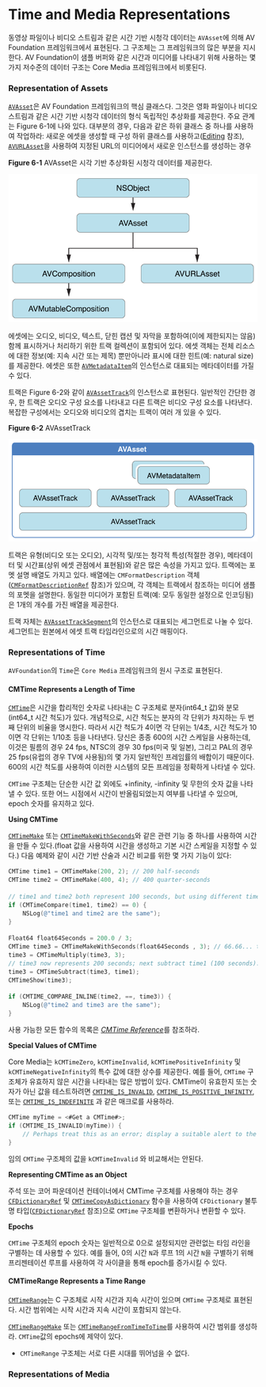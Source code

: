# Time and Media Representations

동영상 파일이나 비디오 스트림과 같은 시간 기반 시청각 데이터는 `AVAsset`에 의해 AV Foundation 프레임워크에서 표현된다. 그 구조체는 그 프레임워크의 많은 부분을 지시한다. AV Foundation이 샘플 버퍼와 같은 시간과 미디어를 나타내기 위해 사용하는 몇 가지 저수준의 데이터 구조는 Core Media 프레임워크에서 비롯된다.

### Representation of Assets

[`AVAsset`](https://developer.apple.com/documentation/avfoundation/avasset)은 AV Foundation 프레임워크의 핵심 클래스다. 그것은 영화 파일이나 비디오 스트림과 같은 시간 기반 시청각 데이터의 형식 독립적인 추상화를 제공한다. 주요 관계는 Figure 6-1에 나와 있다. 대부분의 경우, 다음과 같은 하위 클래스 중 하나를 사용하여 작업하라: 새로운 에셋을 생성할 때 구성 하위 클래스를 사용하고\([Editing](https://developer.apple.com/library/archive/documentation/AudioVideo/Conceptual/AVFoundationPG/Articles/00_Introduction.html#//apple_ref/doc/uid/TP40010188-CH1-SW1) 참조\), [`AVURLAsset`](https://developer.apple.com/documentation/avfoundation/avurlasset)을 사용하여 지정된 URL의 미디어에서 새로운 인스턴스를 생성하는 경우

**Figure 6-1** AVAsset은 시각 기반 추상화된 시청각 데이터를 제공한다.

![](../.gitbook/assets/avassethierarchy_2x.png)

에셋에는 오디오, 비디오, 텍스트, 닫힌 캡션 및 자막을 포함하여\(이에 제한되지는 않음\) 함께 표시하거나 처리하기 위한 트랙 컬렉션이 포함되어 있다. 에셋 객체는 전체 리소스에 대한 정보\(예: 지속 시간 또는 제목\) 뿐만아니라 표시에 대한 힌트\(예: natural size\)를 제공한다. 에셋은 또한 [`AVMetadataItem`](https://developer.apple.com/documentation/avfoundation/avmetadataitem)의 인스턴스로 대표되는 메타데이터를 가질 수 있다.

트랙은 Figure 6-2와 같이 [`AVAssetTrack`](https://developer.apple.com/documentation/avfoundation/avassettrack)의 인스턴스로 표현된다. 일반적인 간단한 경우, 한 트랙은 오디오 구성 요소를 나타내고 다른 트랙은 비디오 구성 요소를 나타낸다. 복잡한 구성에서는 오디오와 비디오의 겹치는 트랙이 여러 개 있을 수 있다.

**Figure 6-2**  AVAssetTrack

![](../.gitbook/assets/avassetandtracks_2x.png)

트랙은 유형\(비디오 또는 오디오\), 시각적 및/또는 청각적 특성\(적절한 경우\), 메타데이터 및 시간표\(상위 에셋 관점에서 표현됨\)와 같은 많은 속성을 가지고 있다. 트랙에는 포멧 설명 배열도 가지고 있다. 배열에는 `CMFormatDescription` 객체\([`CMFormatDescriptionRef`](https://developer.apple.com/documentation/coremedia/cmformatdescriptionref) 참조\)가 있으며, 각 객체는 트랙에서 참조하는 미디어 샘플의 포멧을 설명한다. 동일한 미디어가 포함된 트랙\(예: 모두 동일한 설정으로 인코딩됨\)은 1개의 개수를 가진 배열을 제공한다.

트랙 자체는 [`AVAssetTrackSegment`](https://developer.apple.com/documentation/avfoundation/avassettracksegment)의 인스턴스로 대표되는 세그먼트로 나눌 수 있다. 세그먼트는 원본에서 에셋 트랙 타임라인으로의 시간 매핑이다.

### Representations of Time

`AVFoundation`의 `Time`은 `Core Media` 프레임워크의 원시 구조로 표현된다.

#### CMTime Represents a Length of Time

[`CMTime`](https://developer.apple.com/documentation/coremedia/cmtime)은 시간을 합리적인 숫자로 나타내는 C 구조체로 분자\(int64\_t 값\)와 분모\(int64\_t 시간 척도\)가 있다. 개념적으로, 시간 척도는 분자의 각 단위가 차지하는 두 번째 단위의 비율을 명시한다. 따라서 시간 척도가 4이면 각 단위는 1/4초, 시간 척도가 10이면 각 단위는 1/10초 등을 나타낸다. 당신은 종종 600의 시간 스케일을 사용하는데, 이것은 필름의 경우 24 fps, NTSC의 경우 30 fps\(미국 및 일본\), 그리고 PAL의 경우 25 fps\(유럽의 경우 TV에 사용됨\)의 몇 가지 일반적인 프레임률의 배합이기 때문이다. 600의 시간 척도를 사용하여 이러한 시스템의 모든 프레임을 정확하게 나타낼 수 있다.

`CMTime` 구조체는 단순한 시간 값 외에도 +infinity, -infinity 및 무한의 숫자 값을 나타낼 수 있다. 또한 어느 시점에서 시간이 반올림되었는지 여부를 나타낼 수 있으며,  epoch 숫자를 유지하고 있다.

**Using CMTime**

[`CMTimeMake`](https://developer.apple.com/documentation/coremedia/1400785-cmtimemake) 또는 [`CMTimeMakeWithSeconds`](https://developer.apple.com/documentation/coremedia/1400797-cmtimemakewithseconds)와 같은 관련 기능 중 하나를 사용하여 시간을 만들 수 있다.\(float 값을 사용하여 시간을 생성하고 기본 시간 스케일을 지정할 수 있다.\) 다음 예제와 같이 시간 기반 산술과 시간 비교를 위한 몇 가지 기능이 있다:

```objectivec
CMTime time1 = CMTimeMake(200, 2); // 200 half-seconds
CMTime time2 = CMTimeMake(400, 4); // 400 quarter-seconds
 
// time1 and time2 both represent 100 seconds, but using different timescales.
if (CMTimeCompare(time1, time2) == 0) {
    NSLog(@"time1 and time2 are the same");
}
 
Float64 float64Seconds = 200.0 / 3;
CMTime time3 = CMTimeMakeWithSeconds(float64Seconds , 3); // 66.66... third-seconds
time3 = CMTimeMultiply(time3, 3);
// time3 now represents 200 seconds; next subtract time1 (100 seconds).
time3 = CMTimeSubtract(time3, time1);
CMTimeShow(time3);
 
if (CMTIME_COMPARE_INLINE(time2, ==, time3)) {
    NSLog(@"time2 and time3 are the same");
}
```

사용 가능한 모든 함수의 목록은 [_CMTime Reference_](https://developer.apple.com/documentation/coremedia/cmtime-u58)를 참조하라.

**Special Values of CMTime**

Core Media는 `kCMTimeZero`, `kCMTimeInvalid`, `kCMTimePositiveInfinity` 및 `kCMTimeNegativeInfinity`의 특수 값에 대한 상수를 제공한다. 예를 들어, `CMTime` 구조체가 유효하지 않은 시간을 나타내는 많은 방법이 있다. CMTime이 유효한지 또는 숫자가 아닌 값을 테스트하려면 [`CMTIME_IS_INVALID`](https://developer.apple.com/documentation/coremedia/cmtime_is_invalid), [`CMTIME_IS_POSITIVE_INFINITY`](https://developer.apple.com/documentation/coremedia/cmtime_is_positive_infinity), 또는 [`CMTIME_IS_INDEFINITE`](https://developer.apple.com/documentation/coremedia/cmtime_is_indefinite) 과 같은 매크로를 사용하라.

```objectivec
CMTime myTime = <#Get a CMTime#>;
if (CMTIME_IS_INVALID(myTime)) {
    // Perhaps treat this as an error; display a suitable alert to the user.
}
```

임의 `CMTime` 구조체의 값을 `kCMTimeInvalid` 와 비교해서는 안된다.

**Representing CMTime as an Object**

주석 또는 코어 파운데이션 컨테이너에서 CMTime 구조체를 사용해야 하는 경우 [`CFDictionaryRef`](https://developer.apple.com/documentation/corefoundation/cfdictionaryref) 및 [`CMTimeCopyAsDictionary`](https://developer.apple.com/documentation/coremedia/1400845-cmtimecopyasdictionary) 함수을 사용하여 `CFDictionary` 불투명 타입\([`CFDictionaryRef`](https://developer.apple.com/documentation/corefoundation/cfdictionaryref) 참조\)으로 `CMTime` 구조체를 변환하거나 변환할 수 있다.

**Epochs**

`CMTime` 구조체의 epoch 숫자는 일반적으로 0으로 설정되지만 관련없는 타임 라인을 구별하는 데 사용할 수 있다. 예를 들어, 0의 시간 `N`과 루프 1의 시간 `N`을 구별하기 위해 프리젠테이션 루프를 사용하여 각 사이클을 통해 epoch를 증가시킬 수 있다.

#### CMTimeRange Represents a Time Range

[`CMTimeRange`](https://developer.apple.com/documentation/coremedia/cmtimerange)는 C 구조체로 시작 시간과 지속 시간이 있으며 `CMTime` 구조체로 표현된다. 시간 범위에는 시작 시간과 지속 시간이 포함되지 않는다.

[`CMTimeRangeMake`](https://developer.apple.com/documentation/coremedia/1462785-cmtimerangemake) 또는 [`CMTimeRangeFromTimeToTime`](https://developer.apple.com/documentation/coremedia/1462817-cmtimerangefromtimetotime)를 사용하여 시간 범위를 생성하라. `CMTime`값의 epochs에 제약이 있다.

* `CMTimeRange` 구조체는 서로 다른 시대를 뛰어넘을 수 없다.



### Representations of Media

